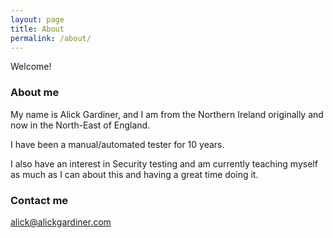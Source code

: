 ```yaml
---
layout: page
title: About
permalink: /about/
---
```


Welcome!

### About me

My name is Alick Gardiner, and I am from the Northern Ireland originally and now in the North-East of England.

I have been a manual/automated tester for 10 years.

I also have an interest in Security testing and am currently teaching myself as much as I can about this and having a great time doing it.

### Contact me

[alick@alickgardiner.com](mailto:alick@alickgardiner.com)
